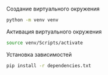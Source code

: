 Создание виртуального окружения
```bash
python -m venv venv
```

Активация виртуального окружения
```bash
source venv/Scripts/activate
```

Установка зависимостей
```bash
pip install -r dependencies.txt
```
